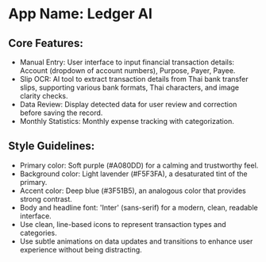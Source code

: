# **App Name**: Ledger AI

## Core Features:

- Manual Entry: User interface to input financial transaction details: Account (dropdown of account numbers), Purpose, Payer, Payee.
- Slip OCR: AI tool to extract transaction details from Thai bank transfer slips, supporting various bank formats, Thai characters, and image clarity checks.
- Data Review: Display detected data for user review and correction before saving the record.
- Monthly Statistics: Monthly expense tracking with categorization.

## Style Guidelines:

- Primary color: Soft purple (#A080DD) for a calming and trustworthy feel.
- Background color: Light lavender (#F5F3FA), a desaturated tint of the primary.
- Accent color: Deep blue (#3F51B5), an analogous color that provides strong contrast.
- Body and headline font: 'Inter' (sans-serif) for a modern, clean, readable interface.
- Use clean, line-based icons to represent transaction types and categories.
- Use subtle animations on data updates and transitions to enhance user experience without being distracting.